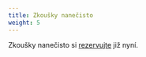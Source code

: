 ```yaml
---
title: Zkoušky nanečisto
weight: 5
---
```

Zkoušky nanečisto  si [rezervujte](https://vigvam.webooker.eu/) již nyní.